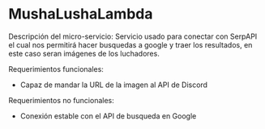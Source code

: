 # MushaLushaLambda

Descripción del micro-servicio: Servicio usado para conectar con SerpAPI el cual nos permitirá hacer busquedas a google y traer los resultados, en este caso seran imágenes de los luchadores.

Requerimientos funcionales:
- Capaz de mandar la URL de la imagen al API de Discord

Requerimientos no funcionales:
- Conexión estable con el API de busqueda en Google
